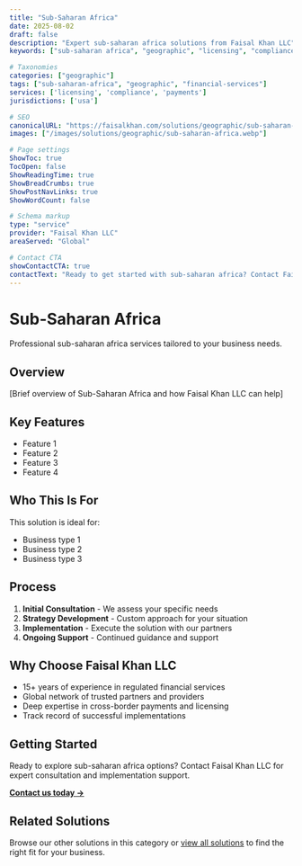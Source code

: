 ```yaml
---
title: "Sub-Saharan Africa"
date: 2025-08-02
draft: false
description: "Expert sub-saharan africa solutions from Faisal Khan LLC"
keywords: ["sub-saharan africa", "geographic", "licensing", "compliance", "faisal khan"]

# Taxonomies
categories: ["geographic"]
tags: ["sub-saharan-africa", "geographic", "financial-services"]
services: ['licensing', 'compliance', 'payments']
jurisdictions: ['usa']

# SEO
canonicalURL: "https://faisalkhan.com/solutions/geographic/sub-saharan-africa/"
images: ["/images/solutions/geographic/sub-saharan-africa.webp"]

# Page settings
ShowToc: true
TocOpen: false
ShowReadingTime: true
ShowBreadCrumbs: true
ShowPostNavLinks: true
ShowWordCount: false

# Schema markup
type: "service"
provider: "Faisal Khan LLC"
areaServed: "Global"

# Contact CTA
showContactCTA: true
contactText: "Ready to get started with sub-saharan africa? Contact Faisal Khan LLC for expert consultation."
---
```

# Sub-Saharan Africa

Professional sub-saharan africa services tailored to your business needs.

## Overview

[Brief overview of Sub-Saharan Africa and how Faisal Khan LLC can help]

## Key Features

- Feature 1
- Feature 2  
- Feature 3
- Feature 4

## Who This Is For

This solution is ideal for:

- Business type 1
- Business type 2
- Business type 3

## Process

1. **Initial Consultation** - We assess your specific needs
2. **Strategy Development** - Custom approach for your situation  
3. **Implementation** - Execute the solution with our partners
4. **Ongoing Support** - Continued guidance and support

## Why Choose Faisal Khan LLC

- 15+ years of experience in regulated financial services
- Global network of trusted partners and providers
- Deep expertise in cross-border payments and licensing
- Track record of successful implementations

## Getting Started

Ready to explore sub-saharan africa options? Contact Faisal Khan LLC for expert consultation and implementation support.

**[Contact us today →](mailto:contact@faisalkhan.com)**

## Related Solutions

Browse our other solutions in this category or [view all solutions](/solutions/) to find the right fit for your business.
